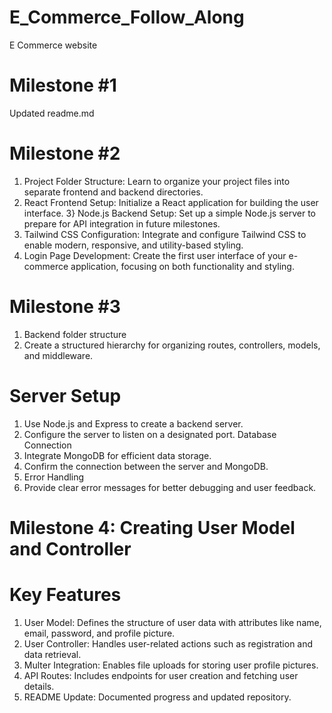 # E_Commerce_Follow_Along
E Commerce website 

# Milestone #1
Updated readme.md 

# Milestone #2
1) Project Folder Structure: Learn to organize your project files into separate frontend and backend directories.
2) React Frontend Setup: Initialize a React application for building the user interface.
3} Node.js Backend Setup: Set up a simple Node.js server to prepare for API integration in future milestones.
4) Tailwind CSS Configuration: Integrate and configure Tailwind CSS to enable modern, responsive, and utility-based styling.
5) Login Page Development: Create the first user interface of your e-commerce application, focusing on both functionality and styling.
# Milestone #3
1) Backend folder structure
2) Create a structured hierarchy for organizing routes, controllers, models, and middleware.

# Server Setup

1) Use Node.js and Express to create a backend server.
2) Configure the server to listen on a designated port. Database Connection
3) Integrate MongoDB for efficient data storage.
4) Confirm the connection between the server and MongoDB.
5) Error Handling
6) Provide clear error messages for better debugging and user feedback.

# Milestone 4: Creating User Model and Controller

# Key Features

1) User Model: Defines the structure of user data with attributes like name, email, password, and profile picture.
2) User Controller: Handles user-related actions such as registration and data retrieval.
3) Multer Integration: Enables file uploads for storing user profile pictures.
4) API Routes: Includes endpoints for user creation and fetching user details.
5) README Update: Documented progress and updated repository.  